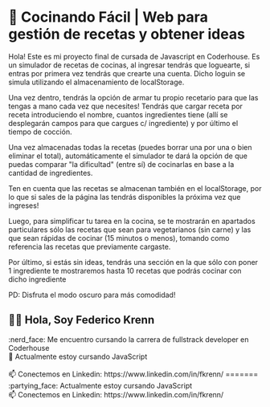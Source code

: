 # 🗻 Cocinando Fácil | Web para gestión de recetas y obtener ideas



Hola! Este es mi proyecto final de cursada de Javascript en Coderhouse. Es un simulador de recetas de cocinas, al ingresar tendrás que loguearte, si entras por primera vez tendrás que crearte una cuenta. Dicho loguin se simula utilizando el almacenamiento de localStorage.

Una vez dentro, tendrás la opción de armar tu propio recetario para que las tengas a mano cada vez que necesites! Tendrás que cargar receta por receta introduciendo el nombre, cuantos ingredientes tiene (allí se desplegarán campos para que cargues c/ ingrediente) y por último el tiempo de cocción.

Una vez almacenadas todas la recetas (puedes borrar una por una o bien eliminar el total), automáticamente el simulador te dará la opción de que puedas comparar "la dificultad" (entre sí) de cocinarlas en base a la cantidad de ingredientes.

Ten en cuenta que las recetas se almacenan también en el localStorage, por lo que si sales de la página las tendrás disponibles la próxima vez que ingreses!

Luego, para simplificar tu tarea en la cocina, se te mostrarán en apartados particulares sólo las recetas que sean para vegetarianos (sin carne) y las que sean rápidas de cocinar (15 minutos o menos), tomando como referencia las recetas que previamente cargaste. 

Por último, si estás sin ideas, tendrás una sección en la que sólo con poner 1 ingrediente te mostraremos hasta 10 recetas que podrás cocinar con dicho ingrediente




PD: Disfruta el modo oscuro para más comodidad!



<h2> 🙋‍♂️ Hola, Soy Federico Krenn</h2>
:nerd_face: Me encuentro cursando la carrera de fullstrack developer en Coderhouse <br>
🌱 Actualmente estoy cursando JavaScript <br></br>
📫 Conectemos en Linkedin: https://www.linkedin.com/in/fkrenn/
=======
:partying_face: Actualmente estoy cursando JavaScript <br>
📫 Conectemos en Linkedin: https://www.linkedin.com/in/fkrenn/
